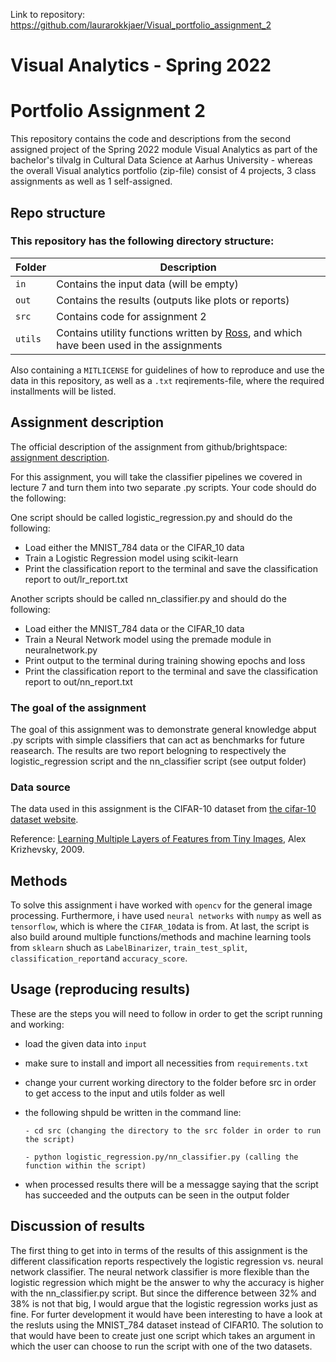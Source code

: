 Link to repository: https://github.com/laurarokkjaer/Visual_portfolio_assignment_2
# Visual Analytics - Spring 2022
# Portfolio Assignment 2

This repository contains the code and descriptions from the second assigned project of the Spring 2022 module Visual Analytics as part of the bachelor's tilvalg in Cultural Data Science at Aarhus University - whereas the overall Visual analytics portfolio (zip-file) consist of 4 projects, 3 class assignments as well as 1 self-assigned.

## Repo structure
### This repository has the following directory structure:

| **Folder** | **Description** |
| ----------- | ----------- |
| ```in``` | Contains the input data (will be empty) |
| ```out``` | Contains the results (outputs like plots or reports)  |
| ```src``` | Contains code for assignment 2 |
| ```utils``` | Contains utility functions written by [Ross](https://pure.au.dk/portal/en/persons/ross-deans-kristensenmclachlan(29ad140e-0785-4e07-bdc1-8af12f15856c).html), and which have been used in the assignments |

Also containing a ```MITLICENSE``` for guidelines of how to reproduce and use the data in this repository, as well as a ```.txt``` reqirements-file, where the required installments will be listed.


## Assignment description
The official description of the assignment from github/brightspace: [assignment description](https://github.com/CDS-AU-DK/cds-visual/blob/main/assignments/assignment2.md).

For this assignment, you will take the classifier pipelines we covered in lecture 7 and turn them into two separate .py scripts. Your code should do the following:

One script should be called logistic_regression.py and should do the following:
- Load either the MNIST_784 data or the CIFAR_10 data
- Train a Logistic Regression model using scikit-learn
- Print the classification report to the terminal and save the classification report to out/lr_report.txt

Another scripts should be called nn_classifier.py and should do the following:
- Load either the MNIST_784 data or the CIFAR_10 data
- Train a Neural Network model using the premade module in neuralnetwork.py
- Print output to the terminal during training showing epochs and loss
- Print the classification report to the terminal and save the classification report to out/nn_report.txt

### The goal of the assignment 
The goal of this assignment was to demonstrate general knowledge abput .py scripts with simple classifiers that can act as benchmarks for future reasearch. 
The results are two report belogning to respectively the logistic_regression script and the nn_classifier script (see output folder)


### Data source
The data used in this assignment is the CIFAR-10 dataset from [the cifar-10 dataset website](https://www.cs.toronto.edu/~kriz/cifar.html). 

Reference: [Learning Multiple Layers of Features from Tiny Images](https://www.cs.toronto.edu/~kriz/learning-features-2009-TR.pdf), Alex Krizhevsky, 2009.

## Methods
To solve this assignment i have worked with ```opencv``` for the general image processing. Furthermore, i have used ```neural networks``` with ```numpy``` as well as ```tensorflow```, which is where the ```CIFAR_10```data is from. At last, the script is also build around multiple functions/methods and machine learning tools from ```sklearn``` shuch as ```LabelBinarizer```, ```train_test_split```, ```classification_report```and ```accuracy_score```.

## Usage (reproducing results)
These are the steps you will need to follow in order to get the script running and working:
- load the given data into ```input```
- make sure to install and import all necessities from ```requirements.txt``` 
- change your current working directory to the folder before src in order to get access to the input and utils folder as well 
- the following shpuld be written in the command line:

      - cd src (changing the directory to the src folder in order to run the script)
      
      - python logistic_regression.py/nn_classifier.py (calling the function within the script)
      
- when processed results there will be a messagge saying that the script has succeeded and the outputs can be seen in the output folder 


## Discussion of results
The first thing to get into in terms of the results of this assignment is the different classification reports respectively the logistic regression vs. neural network classifier. The neural network classifier is more flexible than the logistic regression which might be the answer to why the accuracy is higher with the nn_classifier.py script. But since the difference between 32% and 38% is not that big, I would argue that the logistic regression works just as fine.
For furter development it would have been interesting to have a look at the resluts using the MNIST_784 dataset instead of CIFAR10. The solution to that would have been to create just one script which takes an argument in which the user can choose to run the script with one of the two datasets. 
